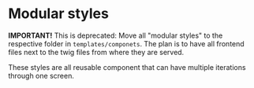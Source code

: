 # Modular styles

**IMPORTANT!**
This is deprecated: Move all "modular styles" to the respective folder in `templates/componets`.
The plan is to have all frontend files next to the twig files from where they are served.

These styles are all reusable component that can have multiple iterations through one screen.